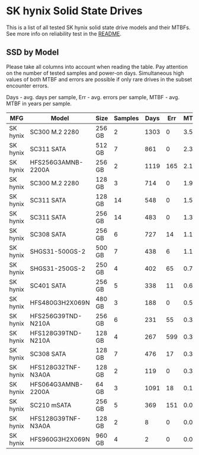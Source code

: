 SK hynix Solid State Drives
===========================

This is a list of all tested SK hynix solid state drive models and their MTBFs. See
more info on reliability test in the [README](https://github.com/bsdhw/SMART).

SSD by Model
------------

Please take all columns into account when reading the table. Pay attention on the
number of tested samples and power-on days. Simultaneous high values of both MTBF
and errors are possible if only rare drives in the subset encounter errors.

Days - avg. days per sample,
Err  - avg. errors per sample,
MTBF - avg. MTBF in years per sample.

| MFG       | Model              | Size   | Samples | Days  | Err   | MTBF |
|-----------|--------------------|--------|---------|-------|-------|------|
| SK hynix  | SC300 M.2 2280     | 256 GB | 2       | 1303  | 0     | 3.57   |
| SK hynix  | SC311 SATA         | 512 GB | 7       | 861   | 0     | 2.36   |
| SK hynix  | HFS256G3AMNB-2200A | 256 GB | 2       | 1119  | 165   | 2.12   |
| SK hynix  | SC300 M.2 2280     | 128 GB | 3       | 714   | 0     | 1.96   |
| SK hynix  | SC311 SATA         | 128 GB | 14      | 548   | 0     | 1.50   |
| SK hynix  | SC311 SATA         | 256 GB | 14      | 483   | 0     | 1.32   |
| SK hynix  | SC308 SATA         | 256 GB | 6       | 727   | 14    | 1.17   |
| SK hynix  | SHGS31-500GS-2     | 500 GB | 7       | 438   | 6     | 1.15   |
| SK hynix  | SHGS31-250GS-2     | 250 GB | 4       | 402   | 65    | 0.71   |
| SK hynix  | SC401 SATA         | 256 GB | 5       | 338   | 11    | 0.63   |
| SK hynix  | HFS480G3H2X069N    | 480 GB | 3       | 188   | 0     | 0.52   |
| SK hynix  | HFS256G39TND-N210A | 256 GB | 6       | 231   | 55    | 0.39   |
| SK hynix  | HFS128G39TND-N210A | 128 GB | 4       | 267   | 599   | 0.37   |
| SK hynix  | SC308 SATA         | 128 GB | 7       | 476   | 17    | 0.33   |
| SK hynix  | HFS128G32TNF-N3A0A | 128 GB | 2       | 119   | 0     | 0.33   |
| SK hynix  | HFS064G3AMNB-2200A | 64 GB  | 3       | 1091  | 18    | 0.16   |
| SK hynix  | SC210 mSATA        | 256 GB | 5       | 369   | 151   | 0.04   |
| SK hynix  | HFS128G39TNF-N3A0A | 128 GB | 2       | 8     | 0     | 0.02   |
| SK hynix  | HFS960G3H2X069N    | 960 GB | 4       | 2     | 0     | 0.01   |
